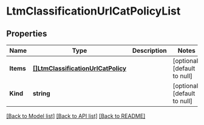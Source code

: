 # LtmClassificationUrlCatPolicyList

## Properties
Name | Type | Description | Notes
------------ | ------------- | ------------- | -------------
**Items** | [**[]LtmClassificationUrlCatPolicy**](ltm_classification_urlCatPolicy.md) |  | [optional] [default to null]
**Kind** | **string** |  | [optional] [default to null]

[[Back to Model list]](../README.md#documentation-for-models) [[Back to API list]](../README.md#documentation-for-api-endpoints) [[Back to README]](../README.md)


